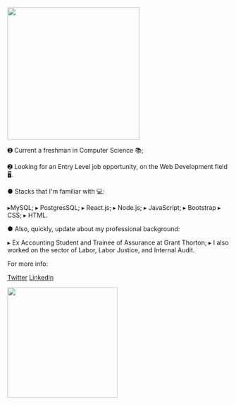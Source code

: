 <img src='https://media.giphy.com/media/IL4iTvQH0MjS/giphy.gif' width="300" height="300">


➊ Current a freshman in Computer Science 📚; 

➋ Looking for an Entry Level job opportunity, on the Web Development field 🖥.

● Stacks that I'm familiar with 💻:

▸MySQL;
▸ PostgresSQL;
▸ React.js;
▸ Node.js;
▸ JavaScript;
▸ Bootstrap
▸ CSS;
▸ HTML.

● Also, quickly, update about my professional background:

▸ Ex Accounting Student and Trainee of Assurance at Grant Thorton;
▸ I also worked on the sector of Labor, Labor Justice, and Internal Audit.

For more info:

[Twitter](https://twitter.com/LeonNimoy)
[Linkedin](https://www.linkedin.com/in/leonardo-mateus-208084146/)


<img src="https://media.giphy.com/media/rIq6ASPIqo2k0/giphy.gif"  width="250" height="250">

<!--
**LeonNimoy/LeonNimoy** is a ✨ _special_ ✨ repository because its `README.md` (this file) appears on your GitHub profile.


